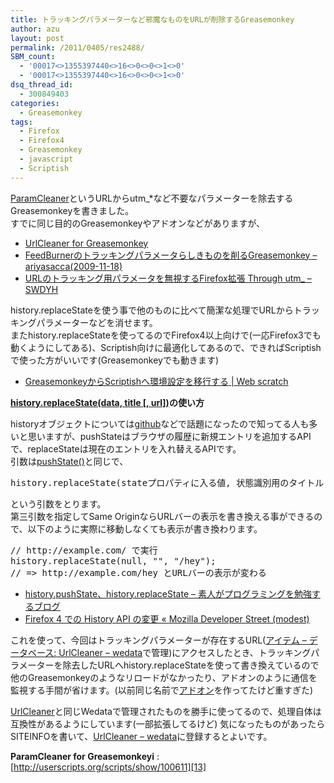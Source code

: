 ```yaml
---
title: トラッキングパラメーターなど邪魔なものをURLが削除するGreasemonkey
author: azu
layout: post
permalink: /2011/0405/res2488/
SBM_count:
  - '00017<>1355397440<>16<>0<>0<>1<>0'
  - '00017<>1355397440<>16<>0<>0<>1<>0'
dsq_thread_id:
  - 300849403
categories:
  - Greasemonkey
tags:
  - Firefox
  - Firefox4
  - Greasemonkey
  - javascript
  - Scriptish
---
```

[ParamCleaner][1]というURLからutm_*など不要なパラメーターを除去するGreasemonkeyを書きました。  
すでに同じ目的のGreasemonkeyやアドオンなどがありますが、

*   [UrlCleaner for Greasemonkey][2]
*   [FeedBurnerのトラッキングパラメータらしきものを削るGreasemonkey &#8211; ariyasacca(2009-11-18)][3]
*   [URLのトラッキング用パラメータを無視するFirefox拡張 Through utm_ &#8211; SWDYH][4]

history.replaceStateを使う事で他のものに比べて簡潔な処理でURLからトラッキングパラメーターなどを消せます。  
またhistory.replaceStateを使ってるのでFirefox4以上向けで(一応Firefox3でも動くようにしてある)、Scriptish向けに最適化してあるので、できればScriptishで使った方がいいです(Greasemonkeyでも動きます)

*   [GreasemonkeyからScriptishへ環境設定を移行する | Web scratch][5]

**[history.replaceState(data, title [, url])][6]の使い方**

historyオブジェクトについては[github][7]などで話題になったので知ってる人も多いと思いますが、pushStateはブラウザの履歴に新規エントリを追加するAPIで、replaceStateは現在のエントリを入れ替えるAPIです。  
引数は[pushState()][8]と同じで、

<pre>history.replaceState(stateプロパティに入る値, 状態識別用のタイトル, &#91;現在の状態に対応するURL&#93;);</pre>

という引数をとります。  
第三引数を指定してSame OriginならURLバーの表示を書き換える事ができるので、以下のように実際に移動しなくても表示が書き換わります。

<pre class="brush:javascript;">// http://example.com/ で実行
history.replaceState(null, "", "/hey");
// =&#62; http://example.com/hey とURLバーの表示が変わる</pre>

*   [history.pushState、history.replaceState &#8211; 素人がプログラミングを勉強するブログ][9]
*   [Firefox 4 での History API の変更 « Mozilla Developer Street (modest)][10]

これを使って、今回はトラッキングパラメーターが存在するURL([アイテム &#8211; データベース: UrlCleaner &#8211; wedata][11]で管理)にアクセスしたとき、トラッキングパラメーターを除去したURLへhistory.replaceStateを使って書き換えているので他のGreasemonkeyのようなリロードがなかったり、アドオンのように通信を監視する手間が省けます。(以前同じ名前で[アドオン][12]を作ってたけど重すぎた)

[UrlCleaner][2]と同じWedataで管理されたものを勝手に使ってるので、処理自体は互換性があるようにしています(一部拡張してるけど) 気になったものがあったらSITEINFOを書いて、[UrlCleaner &#8211; wedata][11]に登録するとよいです。

**ParamCleaner for Greasemonkeyi**
:   [http://userscripts.org/scripts/show/100611][13]

 [1]: http://userscripts.org/scripts/show/100611
 [2]: http://userscripts.org/scripts/show/70851
 [3]: http://sangoukan.xrea.jp/cgi-bin/tDiary/?date=20091118
 [4]: http://d.hatena.ne.jp/swdyh/20100323/1269305458
 [5]: https://efcl.info/2011/0326/res2411/
 [6]: https://developer.mozilla.org/en/DOM/window.history
 [7]: http://webtech-walker.com/archive/2011/01/21123625.html
 [8]: https://developer.mozilla.org/en/DOM/Manipulating_the_browser_history#The_pushState%28%29.c2.a0method
 [9]: http://d.hatena.ne.jp/javascripter/20100404/1270411268
 [10]: https://dev.mozilla.jp/hacksmozillaorg/history-api-changes-in-firefox-4/
 [11]: http://wedata.net/databases/UrlCleaner/items
 [12]: https://github.com/azu/ParamCleaner
 [13]: http://userscripts.org/scripts/show/100611 "ParamCleaner for Greasemonkey"
